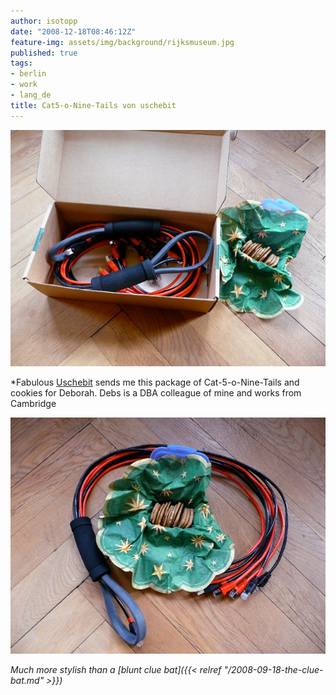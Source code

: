 ```yaml
---
author: isotopp
date: "2008-12-18T08:46:12Z"
feature-img: assets/img/background/rijksmuseum.jpg
published: true
tags:
- berlin
- work
- lang_de
title: Cat5-o-Nine-Tails von uschebit
---
```


![](/uploads/cat5onine1.jpg)

*Fabulous [Uschebit](https://twitter.com/uschebit) sends me this package of Cat-5-o-Nine-Tails and cookies for Deborah. Debs is a DBA colleague of mine and works from Cambridge

![](/uploads/cat5onine2.jpg)

*Much more stylish than a [blunt clue bat]({{< relref "/2008-09-18-the-clue-bat.md" >}})*
